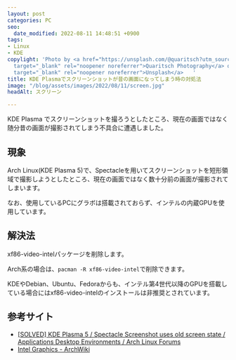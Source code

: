 ```yaml
---
layout: post
categories: PC
seo:
  date_modified: 2022-08-11 14:48:51 +0900
tags:
- Linux
- KDE
copylight: 'Photo by <a href="https://unsplash.com/@quaritsch?utm_source=unsplash&utm_medium=referral&utm_content=creditCopyText"
  target="_blank" rel="noopener noreferrer">Quaritsch Photography</a> on <a href="https://unsplash.com/s/photos/screen?utm_source=unsplash&utm_medium=referral&utm_content=creditCopyText"
  target="_blank" rel="noopener noreferrer">Unsplash</a>   '
title: KDE Plasmaでスクリーンショットが昔の画面になってしまう時の対処法
image: "/blog/assets/images/2022/08/11/screen.jpg"
headAlt: スクリーン

---
```

KDE Plasma でスクリーンショットを撮ろうとしたところ、現在の画面ではなく随分昔の画面が撮影されてしまう不具合に遭遇しました。

## 現象

Arch Linux(KDE Plasma 5)で、Spectacleを用いてスクリーンショットを短形領域で撮影しようとしたところ、現在の画面ではなく数十分前の画面が撮影されてしまいます。

なお、使用しているPCにグラボは搭載されておらず、インテルの内蔵GPUを使用しています。

## 解決法

xf86-video-intelパッケージを削除します。

Arch系の場合は、`pacman -R xf86-video-intel`で削除できます。

KDEやDebian、Ubuntu、Fedoraからも、インテル第4世代以降のGPUを搭載している場合にはxf86-video-intelのインストールは非推奨とされています。

## 参考サイト

* <a href="https://bbs.archlinux.org/viewtopic.php?id=263247" target="_blank" rel="noopener noreferrer">\[SOLVED\] KDE Plasma 5 / Spectacle Screenshot uses old screen state / Applications Desktop Environments / Arch Linux Forums</a>
* <a href="https://wiki.archlinux.jp/index.php/Intel_Graphics#.E3.82.A4.E3.83.B3.E3.82.B9.E3.83.88.E3.83.BC.E3.83.AB" target="_blank" rel="noopener noreferrer">Intel Graphics - ArchWiki</a>